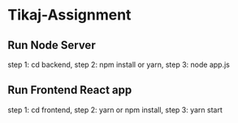 # Tikaj-Assignment
## Run Node Server
step 1: cd backend,
step 2: npm install or yarn,
step 3: node app.js

## Run Frontend React app
step 1: cd frontend,
step 2: yarn or npm install,
step 3: yarn start
